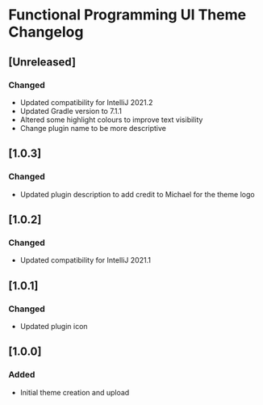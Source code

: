 <!-- Keep a Changelog guide -> https://keepachangelog.com -->

# Functional Programming UI Theme Changelog

## [Unreleased]
### Changed
- Updated compatibility for IntelliJ 2021.2
- Updated Gradle version to 7.1.1
- Altered some highlight colours to improve text visibility
- Change plugin name to be more descriptive
## [1.0.3]
### Changed
- Updated plugin description to add credit to Michael for the theme logo
## [1.0.2]
### Changed
- Updated compatibility for IntelliJ 2021.1

## [1.0.1]
### Changed
- Updated plugin icon

## [1.0.0]
### Added
- Initial theme creation and upload
